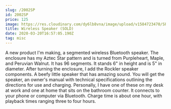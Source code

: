 ```yaml
---
slug: /2002SP
id: 2002SP
price: 125
image: https://res.cloudinary.com/dy6lb8vna/image/upload/v1584723470/SP2002.jpg
title: Wireless Speaker (SOLD)
date: 2020-03-20T16:57:05.190Z
tag: misc
---
```


A new product I'm making, a segmented wireless Bluetooth speaker. The enclosure has my Aztec Star pattern and is turned
from Purpleheart, Maple, and Peruvian Walnut. It has 96 segments. It stands 6" in height and is 5" in diameter. After
turning the enclosure, I add the Rockler speaker components. A beefy little speaker that has amazing sound. You will get
the speaker, an owner's manual with technical specifications outlining the directions for use and charging. Personally,
I have one of these on my desk at work and one at home that sits on the bathroom counter. It connects to your phone or
computer via Bluetooth. Charge time is about one hour, with playback times ranging three to four hours.
